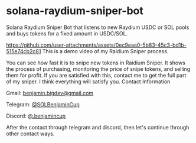 # solana-raydium-sniper-bot
Solana Raydium Sniper Bot that listens to new Raydium USDC or SOL pools and buys tokens for a fixed amount in USDC/SOL.

https://github.com/user-attachments/assets/0ec9eaa0-5b83-45c3-bd1b-515e74cb2c81
This is a demo video of my Raidium Sniper process.

You can see how fast it is to snipe new tokens in Raidium Sniper.
It shows the process of purchasing, monitoring the price of snipe tokens, and selling them for profit.
If you are satisfied with this, contact me to get the full part of my sniper.
I think everything will satisfy you.
Contact Information

Gmail: benjamin.bigdev@gmail.com

Telegram: [@SOLBenjaminCup](https://t.me/SOLBenjaminCup)

Discord: [@.benjamincup](https://discord.com/channels/@me/1305610537790476382)

After the contact through telegram and discord, then let's continue through other contact ways.

